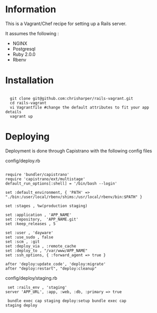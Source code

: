 Information
===========

This is a Vagrant/Chef recipe for setting up a Rails server.

It assumes the following :
+ NGINX
+ Postgresql
+ Ruby 2.0.0
+ Rbenv


Installation
============

<pre><code>
  git clone git@github.com:chrisharper/rails-vagrant.git
  cd rails-vagrant
  vi Vagrantfile #change the default attributes to fit your app details
  vagrant up
</code></pre>


Deploying
=========

Deployment is done through Capistrano with the following config files

config/deploy.rb
<pre><code>
require 'bundler/capistrano'
require 'capistrano/ext/multistage'
default_run_options[:shell] = '/bin/bash --login'

set :default_environment, { 'PATH' => "./bin:/user/local/rbenv/shims:/usr/local/rbenv/bin:$PATH" }

set :stages , %w(production staging)

set :application , 'APP_NAME'
set :repository,  'APP_NAME.git'
set :keep_releases , 5

set :user , 'dayware'
set :use_sudo , false
set :scm , :git
set :deploy_via , :remote_cache
set :deploy_to , "/var/www/APP_NAME"
set :ssh_options, { :forward_agent => true }

after 'deploy:update_code', 'deploy:migrate'
after "deploy:restart", "deploy:cleanup"
</code></pre>

config/deploy/staging.rb
<code><pre>
  set :rails_env , 'staging'
  server 'APP_URL', :app, :web, :db, :primary => true
</code></pre>

<code><pre>
  bundle exec cap staging deploy:setup
  bundle exec cap staging deploy
</pre></code>

